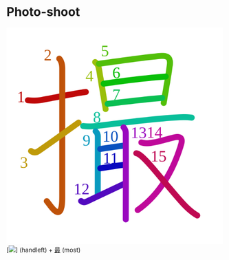 # Photo-shoot
![撮](../kanji-colorize/64ae.svg)
[![](http://www.kanjidamage.com/assets/radsmall/hand-aafaca9c6c732e8c5cbc36a76c32a05e6a94bf3bd18976c360e42bf73dc0c1cd.jpg)] (handleft) + [最](最.md) (most) 